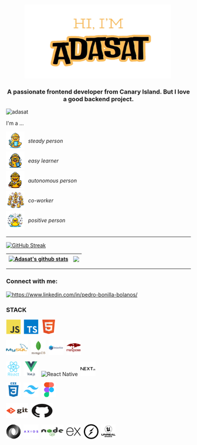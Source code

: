 <div align="center"> <img src='./images/HiADASAT.png' title="Hi" alt="Hi" justify="center" width="400" height="200"/>&nbsp; </div>
  

<h3 align="center">A passionate frontend developer from Canary Island. But I love a good backend project.</h3>

<p align="left"> <img src="https://komarev.com/ghpvc/?username=adasat&label=Profile%20views&color=0e75b6&style=flat" alt="adasat" /> </p>
<p> I'm a ...</p>
<div style= 'display:flex; flex-direction:column; gap: 4px; margin-bottom: 20px'>
  <div style = 'display: flex; align-items:center; ' >
  <img src="./images/steady-removebg-preview.png" alt="Steady Person" width='50px'> <span style="margin-left: 10px;"> <i>steady person</i> </span>

  </div>
 

  <div style = 'display: flex; align-items:center' >
  <img src="./images/easyLearner-removebg-preview.png" alt="Easy Learner" width='50px'> <span style="margin-left: 10px;"> <i>easy learner</i> </span>

  </div>

  <div style = 'display: flex; align-items:center' >
  <img src="./images/autonoma-removebg-preview.png" alt="Autonomous" width='50px'> <span style="margin-left: 10px;"> <i>autonomous person</i> </span>

  </div>

  <div style = 'display: flex; align-items:center' >
  <img src="./images/co-worker-removebg-preview.png" alt="Co-Worker" width='50px'> <span style="margin-left: 10px;"> <i>co-worker</i> </span>

  </div>

  <div style = 'display: flex; align-items:center' >
  <img src="./images/positive-removebg-preview.png" alt="Positive" width='50px'> <span style="margin-left: 10px;"> <i>positive person</i> </span>

  </div>
</div>
<!-- Estas líneas en blanco crean un espacio extra -->
<hr/>


[![GitHub Streak](https://streak-stats.demolab.com?user=Adasat&theme=javascript-dark&hide_border=true&date_format=M%20j%5B%2C%20Y%5D&mode=weekly)](https://git.io/streak-stats) 


| <a href="https://github.com/Adasat/github-readme-stats"><img align="center" src="https://github-readme-stats.vercel.app/api?username=Adasat&show_icons=true&include_all_commits=true&theme=highcontrast&hide_border=true" alt="Adasat's github stats" /></a> | <a href="https://github.com/Adasat/github-readme-stats"><img align="center" src="https://github-readme-stats.vercel.app/api/top-langs/?username=Adasat&layout=compact&theme=highcontrast&hide_border=true" /></a> |
| ------------- | ------------- |
          
 


<hr/>



### Connect with me:
<p align="left">
<a href="https://www.linkedin.com/in/pedro-bonilla-bolanos/" target="blank"><img align="center" src="https://raw.githubusercontent.com/rahuldkjain/github-profile-readme-generator/master/src/images/icons/Social/linked-in-alt.svg" alt="https://www.linkedin.com/in/pedro-bonilla-bolanos/" height="30" width="40" /></a>
</p>


### STACK

<img src="https://github.com/devicons/devicon/blob/master/icons/javascript/javascript-original.svg" title="JavaScript" alt="Javascript" width="40" height="40"/>&nbsp;
<img src="https://github.com/devicons/devicon/blob/master/icons/typescript/typescript-original.svg" title="TypeScript" alt="TypeScript" width="40" height="40"/>&nbsp;
<img src="https://github.com/devicons/devicon/blob/master/icons/html5/html5-original.svg" title="HTML5" alt="HTML" width="40" height="40"/>&nbsp;
  
<img src="https://github.com/devicons/devicon/blob/master/icons/mysql/mysql-original-wordmark.svg" title="MySQL"  alt="MySQL" width="60" height="40"/>&nbsp;
<img src="https://github.com/devicons/devicon/blob/master/icons/mongodb/mongodb-original-wordmark.svg" title="MongoDB"  alt="MongoDB" width="40" height="40"/>&nbsp;
<img src="https://github.com/devicons/devicon/blob/master/icons/sequelize/sequelize-original-wordmark.svg" title="Sequelize"  alt="Sequelize" width="40" height="40"/>&nbsp;
<img src="https://github.com/devicons/devicon/blob/master/icons/mongoose/mongoose-original-wordmark.svg" title="Mongoose"  alt="Mongoose" width="40" height="40"/>&nbsp;   
  
<img src="https://github.com/devicons/devicon/blob/master/icons/react/react-original-wordmark.svg" title="React" alt="React" width="40" height="40"/>&nbsp;
<img src="https://github.com/devicons/devicon/blob/master/icons/vuejs/vuejs-original-wordmark.svg" title="VueJS" alt="VueJS" width="40" height="40"/>&nbsp;
<img src="https://cdn.worldvectorlogo.com/logos/react-native-1.svg" title="React Native" alt="React Native" width="40" height="40" />&nbsp;
<img src="https://github.com/devicons/devicon/blob/master/icons/nextjs/nextjs-original-wordmark.svg" title="NextJS" alt="NextJS" width="40" height="40"/>&nbsp;

<img src="https://github.com/devicons/devicon/blob/master/icons/css3/css3-plain-wordmark.svg"  title="CSS3" alt="CSS" width="40" height="40"/>&nbsp; 
<img src="https://github.com/devicons/devicon/blob/master/icons/tailwindcss/tailwindcss-original.svg" title="TailwindCSS" alt="TailwindCSS" width="40" height="40"/>&nbsp;
<img src="https://github.com/devicons/devicon/blob/master/icons/figma/figma-original.svg" title="Figma" alt="Figma" width="40" height="40"/>&nbsp;

<img src="https://github.com/devicons/devicon/blob/master/icons/git/git-original-wordmark.svg" title="Git" alt="Git" width="60" height="40"/>&nbsp;
<img src="https://github.com/devicons/devicon/blob/master/icons/github/github-original.svg" title="GitHub" alt="GitHub" width="60" height="40"/>&nbsp;

<img src="https://github.com/devicons/devicon/blob/master/icons/json/json-original.svg" title="JSON" alt="JSON" width="40" height="40"/>&nbsp;
<img src="https://github.com/devicons/devicon/blob/master/icons/axios/axios-plain-wordmark.svg" title="Axios" alt="Axios" width="40" height="40"/>&nbsp;
<img src="https://github.com/devicons/devicon/blob/master/icons/nodejs/nodejs-original-wordmark.svg" title="NodeJS" alt="NodeJS" width="60" height="40"/>&nbsp;
<img src="https://github.com/devicons/devicon/blob/master/icons/express/express-original.svg" title="ExpressJS" alt="ExpressJS" width="40" height="40"/>&nbsp;
<img src="https://github.com/devicons/devicon/blob/master/icons/socketio/socketio-original.svg" title="Socket io" alt="Socket io" width="40" height="40"/>&nbsp;
<img src="https://github.com/devicons/devicon/blob/master/icons/unrealengine/unrealengine-original-wordmark.svg" title="Unreal Engine 5" alt="Unreal Engine 5" width="40" height="40"/>&nbsp; 



